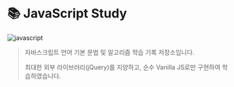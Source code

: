 # 📚 JavaScript Study
![javascript](https://img.shields.io/badge/-JavaScript-F7DF1E?style=flat&logo=javascript&logoColor=white)
> 자바스크립트 언어 기본 문법 및 알고리즘 학습 기록 저장소입니다.
>
> 최대한 외부 라이브러리(jQuery)를 지양하고, 순수 Vanilla JS로만 구현하여 학습하였습니다.
